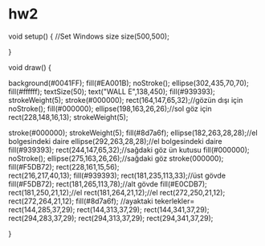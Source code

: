 # hw2
void setup() {
  //Set Windows size
  size(500,500); 

} 
  
  
void draw() {
  
  background(#0041FF);
  fill(#EA001B);
  noStroke();
  ellipse(302,435,70,70);
  fill(#ffffff);
  textSize(50);
  text("WALL E",138,450);
  fill(#939393);
  strokeWeight(5);
  stroke(#000000);
  rect(164,147,65,32);//gözün dışı için
  noStroke();
  fill(#000000);
  ellipse(198,163,26,26);//sol göz için
  rect(228,148,16,13);
  strokeWeight(5);
  
  stroke(#000000);
  strokeWeight(5);
  fill(#8d7a6f);
  ellipse(182,263,28,28);//el bolgesindeki daire
  ellipse(292,263,28,28);//el bolgesindeki daire
  fill(#939393);
  rect(244,147,65,32);//sağdaki göz ün kutusu
  fill(#000000);
  noStroke();
  ellipse(275,163,26,26);//sağdaki göz
  stroke(000000);
  fill(#F5DB72);
  rect(228,161,15,56);  
  rect(216,217,40,13);
  fill(#939393);
  rect(181,235,113,33);//üst gövde
  fill(#F5DB72);
  rect(181,265,113,78);//alt gövde
  fill(#E0CDB7);
  rect(181,250,21,12);//el
  rect(181,264,21,12);//el
  rect(272,250,21,12);
  rect(272,264,21,12);
  fill(#8d7a6f);
  //ayaktaki tekerlekler=
  rect(144,285,37,29);
  rect(144,313,37,29);
  rect(144,341,37,29);
  rect(294,283,37,29);
  rect(294,313,37,29);
  rect(294,341,37,29);

  
  
  
}
